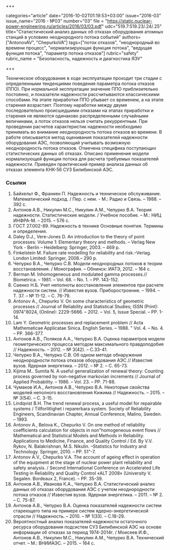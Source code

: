 +++

categories="article"
date="2016-10-02T01:19:53+03:00"
issue="2016-03"
issue_name="2016 - №03"
number="03"
file = "https://static.nuclear-power-engineering.ru/articles/2016/03/03.pdf"
udc="519.7:519.23/.24/.25"
title="Статистический анализ данных об отказах оборудования атомных станций в условиях неоднородного потока событий"
authors=["AntonovAV", "ChepurkoVA"]
tags=["поток отказов", "неоднородный во времени процесс", "нормализирующая функция потока", "ведущая функция потока", "параметр потока отказов"]
rubric="safety"
rubric_name = "Безопасность, надежность и диагностика ЯЭУ"

+++

Техническое оборудование в ходе эксплуатации проходит три стадии с определенными тенденциями поведения параметра потока отказов (ППО). 
При нормальной эксплуатации значение ППО приблизительно постоянно, и показатели надежности рассчитываются классическими способами. 
На этапе приработки ППО убывает со временем, а на этапе старения возрастает. 
Поэтому наработки между двумя последовательно происшедшими отказами на этапах приработки и старения не являются одинаково распределенными случайными величинами, а поток отказов нельзя считать рекуррентным. 
При проведении расчетов характеристик надежности необходимо принимать во внимание неоднородность потока отказов во времени. 
В работе описывается метод оценивания показателей надежности оборудования АЭС, позволяющий учитывать возможную неоднородность потока отказов. 
Отмечена специфика поступающих статистических данных об отказах. 
Описано применение модели нормализующей функции потока для расчета требуемых показателей надежности. 
Приведен практический пример анализа данных об отказах элемента КНК-56 СУЗ Билибинской АЭС.

### Ссылки

1. Байхельт Ф., Франкен П. Надежность и техническое обслуживание. Математический подход. / Пер. с нем. - М.: Радио и Связь. – 1988. – 392 с.
2. Антонов А.В., Никулин М.С., Никулин А.М., Чепурко В.А. Теория надежности. Статистические модели. / Учебное пособие. – М.: НИЦ ИНФРА-М. – 2015. – 576 с.
3. ГОСТ 27.002-89. Надежность в технике Основные понятия. Термины и определения.
4. Daley D.J., Vere-Jones D. An introduction to the theory of point processes: Volume 1: Elementary theory and methods. – Verlag New York - Berlin – Heidelberg: Springer, 2003. – 469 p.
5. Finkelstein M. Failure rate modelling for reliability and risk.–Verlag. London Limited: Springer, 2008.– 290 p.
6. Чепурко В.А., Чепурко С.В. Модели неоднородных потоков в теории восстановления. / Монография. – Обнинск: ИАТЭ, 2012. – 164 с.
7. Berman M. Inhomogeneous and modulated gamma processes.// Biometrica. – 1981. – Vol. 68. – No. 1. – PP. 143-152.
8. Саенко Н.Б. Учет неполноты восстановления элементов при расчете надежности систем. // Известия вузов. Приборостроение. – 1994. – Т. 37. – № 11-12. – C. 76-79.
9. Antonov A., Chepurko V. On some characteristics of geometric processes // Journal of Reliability and Statistical Studies; ISSN (Print): 0974"8024, (Online): 2229-5666. – 2012. – Vol. 5, Issue Special. – PP. 1-14.
10. Lam Y. Geometric processes and replacement problem // Acta Mathematicae Applicatae Sinica. English Series. – 1988. " Vol. 4. – No. 4. – PP. 366-377.
11. Антонов А.В., Поляков А.А., Чепурко В.А. Оценка параметров модели геометрического процесса методом максимального правдоподобия // Надежность. – 2012. – № 3(42). – С.33-41.
12. Чепурко В.А., Чепурко С.В. Об одном методе обнаружения неоднородности потока отказов оборудования АЭС // Известия вузов. Ядерная энергетика. – 2012. – № 2. – С. 65-73.
13. Kijima M.. Sumita N. A useful generalization of renewal theory: Counting process governed by non-negative markovian increments // Journal of Applied Probability. – 1986. – Vol. 23. – PP. 71-88.
14. Чумаков И.А., Антонов А.В., Чепурко В.А. Некоторые свойства моделей неполного восстановления Кижима // Надежность. – 2015. – № 3(54). – С. 3-15.
15. Lindqvist B.H. The trend renewal process, a useful model for repairable systems / Tillforlitlighet i reparerbara system. Society of Reliability Engineers, Scandinavian Chapter, Annual Conference, Malino, Sweden. – 1993.
16. Antonov A., Belova K., Chepurko V. On one method of reliability coefficients calculation for objects in non"homogeneous event flows // Mathematical and Statistical Models and Methods in Reliability. Applications to Medicine, Finance, and Quality Control / Ed. By V.V. Rykov, N. Balakrishnan, M.S. Nikulin. –Statistics for Industry and Technology. Springer, 2010. – PP. 51"-7.
17. Antonov A.V., Chepurko V.A. The account of ageing effect in operation of the equipment at the stage of nuclear power plant reliability and safety analysis. / Second International Conference on Accelerated Life Testing in Reliability and Quality Control «ALT 2008» (University V. Segalen. Bordeaux 2, France). – PP. 35-39.
18. Антонов А.В., Иванова К.А., Чепурко В.А. Статистический анализ данных об отказах оборудования АЭС с учетом неоднородности потока отказов // Известия вузов. Ядерная энергетика. – 2011. – № 2. – C. 75-87.
19. Антонов А.В., Чепурко В.А. Оценка показателей надежности систем стареющего типа на примере систем ядерно-энергетической отрасли // Надежность. – 2010. – № 1(33). – С.18-29.
20. Вероятностный анализ показателей надежности остаточного ресурса оборудования подсистем СУЗ Билибинской АЭС на основе информации об отказах за период 1974-2014г. / Моисеев И.Ф., Антонов А.В., Никулин М.С., Никулин А.М., Чепурко В.А. Технический отчет. – М.: ВНИИАЭС. – 2015. – 164 с.
